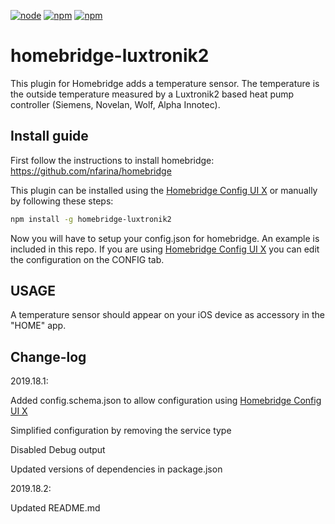 [![node](https://img.shields.io/node/v/gh-badges.svg)](https://img.shields.io/npm/dm/homebridge-luxtronik2.svg?style=flat)
[![npm](https://img.shields.io/npm/dt/homebridge-luxtronik2.svg)](https://www.npmjs.com/package/homebridge-luxtronik2)
[![npm](https://img.shields.io/npm/l/homebridge-luxtronik2.svg)](https://www.npmjs.com/package/homebridge-luxtronik2)

# homebridge-luxtronik2

This plugin for Homebridge adds a temperature sensor. The temperature is the outside temperature measured by a Luxtronik2 based heat pump controller (Siemens, Novelan, Wolf, Alpha Innotec).

## Install guide
First follow the instructions to install homebridge: https://github.com/nfarina/homebridge

This plugin can be installed using the [Homebridge Config UI X](https://github.com/oznu/homebridge-config-ui-x#readme) or manually by following these steps:

```bash
npm install -g homebridge-luxtronik2
```

Now you will have to setup your config.json for homebridge. An example is included in this repo.
If you are using [Homebridge Config UI X](https://github.com/oznu/homebridge-config-ui-x#readme) you can edit the configuration on the CONFIG tab.

## USAGE
A temperature sensor should appear on your iOS device as accessory in the "HOME" app.

## Change-log
2019.18.1:

Added config.schema.json to allow configuration using [Homebridge Config UI X](https://github.com/oznu/homebridge-config-ui-x#readme)

Simplified configuration by removing the service type

Disabled Debug output

Updated versions of dependencies in package.json

2019.18.2:

Updated README.md
